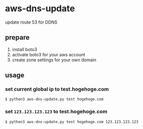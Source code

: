 # aws-dns-update
update route 53 for DDNS

## prepare

1. install boto3
1. activate boto3 for your aws account
1. create zone settings for your own domain


## usage

### set current global ip to test.hogehoge.com

```
$ python3 aws-dns-update.py test hogehoge.com
```

### set `123.123.123.123` to test.hogehoge.com

```
$ python3 aws-dns-update.py test hogehoge.com 123.123.123.123
```
